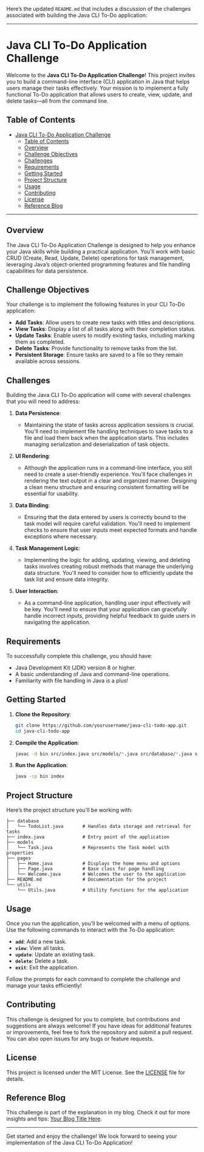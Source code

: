 Here’s the updated `README.md` that includes a discussion of the challenges associated with building the Java CLI To-Do application:

---

# Java CLI To-Do Application Challenge

Welcome to the **Java CLI To-Do Application Challenge**! This project invites you to build a command-line interface (CLI) application in Java that helps users manage their tasks effectively. Your mission is to implement a fully functional To-Do application that allows users to create, view, update, and delete tasks—all from the command line.

## Table of Contents
- [Java CLI To-Do Application Challenge](#java-cli-to-do-application-challenge)
  - [Table of Contents](#table-of-contents)
  - [Overview](#overview)
  - [Challenge Objectives](#challenge-objectives)
  - [Challenges](#challenges)
  - [Requirements](#requirements)
  - [Getting Started](#getting-started)
  - [Project Structure](#project-structure)
  - [Usage](#usage)
  - [Contributing](#contributing)
  - [License](#license)
  - [Reference Blog](#reference-blog)

---

## Overview

The Java CLI To-Do Application Challenge is designed to help you enhance your Java skills while building a practical application. You'll work with basic CRUD (Create, Read, Update, Delete) operations for task management, leveraging Java’s object-oriented programming features and file handling capabilities for data persistence.

## Challenge Objectives

Your challenge is to implement the following features in your CLI To-Do application:

- **Add Tasks**: Allow users to create new tasks with titles and descriptions.
- **View Tasks**: Display a list of all tasks along with their completion status.
- **Update Tasks**: Enable users to modify existing tasks, including marking them as completed.
- **Delete Tasks**: Provide functionality to remove tasks from the list.
- **Persistent Storage**: Ensure tasks are saved to a file so they remain available across sessions.

## Challenges

Building the Java CLI To-Do application will come with several challenges that you will need to address:

1. **Data Persistence**: 
   - Maintaining the state of tasks across application sessions is crucial. You'll need to implement file handling techniques to save tasks to a file and load them back when the application starts. This includes managing serialization and deserialization of task objects.

2. **UI Rendering**:
   - Although the application runs in a command-line interface, you still need to create a user-friendly experience. You'll face challenges in rendering the text output in a clear and organized manner. Designing a clean menu structure and ensuring consistent formatting will be essential for usability.

3. **Data Binding**:
   - Ensuring that the data entered by users is correctly bound to the task model will require careful validation. You'll need to implement checks to ensure that user inputs meet expected formats and handle exceptions where necessary.

4. **Task Management Logic**:
   - Implementing the logic for adding, updating, viewing, and deleting tasks involves creating robust methods that manage the underlying data structure. You'll need to consider how to efficiently update the task list and ensure data integrity.

5. **User Interaction**:
   - As a command-line application, handling user input effectively will be key. You'll need to ensure that your application can gracefully handle incorrect inputs, providing helpful feedback to guide users in navigating the application.

## Requirements

To successfully complete this challenge, you should have:

- Java Development Kit (JDK) version 8 or higher.
- A basic understanding of Java and command-line operations.
- Familiarity with file handling in Java is a plus!

## Getting Started

1. **Clone the Repository**:
    ```bash
    git clone https://github.com/yourusername/java-cli-todo-app.git
    cd java-cli-todo-app
    ```

2. **Compile the Application**:
    ```bash
    javac -d bin src/index.java src/models/*.java src/database/*.java src/pages/*.java src/utils/*.java
    ```

3. **Run the Application**:
    ```bash
    java -cp bin index
    ```

## Project Structure

Here’s the project structure you'll be working with:

```
├── database
│   └── TodoList.java       # Handles data storage and retrieval for tasks
├── index.java              # Entry point of the application
├── models
│   └── Task.java           # Represents the Task model with properties
├── pages
│   ├── Home.java           # Displays the home menu and options
│   ├── Page.java           # Base class for page handling
│   └── Welcome.java        # Welcomes the user to the application
├── README.md               # Documentation for the project
└── utils
    └── Utils.java          # Utility functions for the application
```

## Usage

Once you run the application, you'll be welcomed with a menu of options. Use the following commands to interact with the To-Do application:

- **`add`**: Add a new task.
- **`view`**: View all tasks.
- **`update`**: Update an existing task.
- **`delete`**: Delete a task.
- **`exit`**: Exit the application.

Follow the prompts for each command to complete the challenge and manage your tasks efficiently!

## Contributing

This challenge is designed for you to complete, but contributions and suggestions are always welcome! If you have ideas for additional features or improvements, feel free to fork the repository and submit a pull request. You can also open issues for any bugs or feature requests.

## License

This project is licensed under the MIT License. See the [LICENSE](LICENSE) file for details.

## Reference Blog

This challenge is part of the explanation in my blog. Check it out for more insights and tips: [Your Blog Title Here](#).

---

Get started and enjoy the challenge! We look forward to seeing your implementation of the Java CLI To-Do Application!